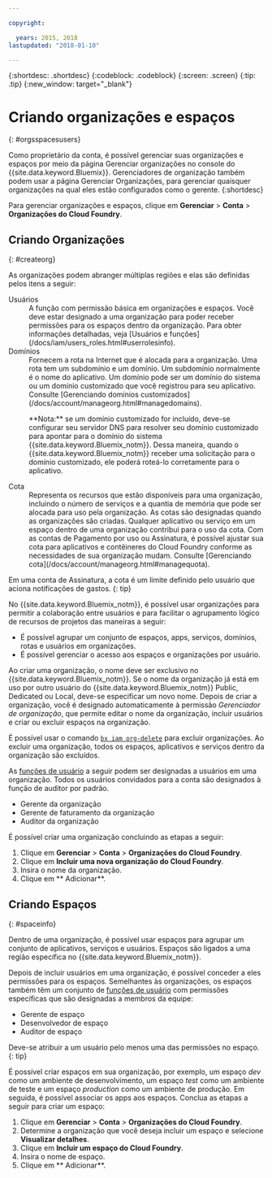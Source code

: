 ```yaml
---

copyright:

  years: 2015, 2018
lastupdated: "2018-01-10"

---
```


{:shortdesc: .shortdesc}
{:codeblock: .codeblock}
{:screen: .screen}
{:tip: .tip}
{:new_window: target="_blank"}

# Criando organizações e espaços
{: #orgsspacesusers}

Como proprietário da conta, é possível gerenciar suas organizações e espaços por meio da página Gerenciar organizações no console do {{site.data.keyword.Bluemix}}. Gerenciadores de organização também podem usar a página Gerenciar Organizações,
para gerenciar quaisquer organizações na qual eles estão configurados como o gerente.
{:shortdesc}

Para gerenciar organizações e espaços, clique em **Gerenciar** &gt; **Conta** &gt; **Organizações do Cloud Foundry**. 


## Criando Organizações
{: #createorg}

As organizações podem abranger múltiplas regiões e elas são definidas pelos itens a seguir:

<dl>
<dt>Usuários</dt>
<dd>A função com permissão básica em organizações e espaços. Você deve estar designado a
uma organização para poder receber permissões para os espaços dentro da organização. Para
obter informações detalhadas, veja
[Usuários e funções](/docs/iam/users_roles.html#userrolesinfo).</dd>
<dt>Domínios</dt>
<dd>Fornecem a rota na Internet que é alocada para a organização. Uma rota tem um subdomínio e um domínio. Um subdomínio normalmente é o nome do aplicativo. Um
domínio pode ser um domínio do sistema ou um domínio customizado que você registrou para
seu aplicativo. Consulte [Gerenciando domínios customizados](/docs/account/manageorg.html#managedomains).<br/>
<p>**Nota:** se um domínio customizado for incluído, deve-se configurar seu servidor DNS para resolver seu domínio customizado para apontar para o domínio do sistema {{site.data.keyword.Bluemix_notm}}. Dessa
maneira, quando o
{{site.data.keyword.Bluemix_notm}}
receber uma solicitação para o domínio customizado, ele poderá roteá-lo corretamente
para o aplicativo.</p></dd>
<dt>Cota</dt>
<dd>Representa os recursos que estão disponíveis para uma organização, incluindo o número de serviços e a quantia de memória que pode ser alocada para uso pela organização. As cotas são designadas quando as organizações são criadas. Qualquer aplicativo ou serviço em um espaço dentro de uma organização contribui para o uso da cota. Com as contas de Pagamento por uso ou Assinatura, é possível ajustar sua cota para aplicativos e contêineres do Cloud Foundry conforme as necessidades de sua organização mudam. Consulte [Gerenciando cota](/docs/account/manageorg.html#managequota).</dd>
</dl>

Em uma conta de Assinatura, a cota é um limite definido pelo usuário que aciona notificações de gastos.
{: tip}

No {{site.data.keyword.Bluemix_notm}}, é possível usar organizações para permitir a colaboração entre usuários e para facilitar o agrupamento lógico de recursos de projetos das maneiras a seguir:

   * É possível agrupar um conjunto de espaços, apps, serviços, domínios, rotas e usuários em organizações. 
   * É possível gerenciar o acesso aos espaços e organizações por usuário. 

Ao criar uma organização, o nome deve ser exclusivo no {{site.data.keyword.Bluemix_notm}}. Se o nome da organização já está em uso por outro usuário do {{site.data.keyword.Bluemix_notm}} Public, Dedicated ou Local, deve-se especificar um novo nome. Depois de criar a organização, você é designado automaticamente à permissão *Gerenciador de organização*, que permite editar o nome da organização, incluir usuários e criar ou excluir espaços na organização.

É possível usar o comando [`bx iam org-delete`](/docs/cli/reference/bluemix_cli/bx_cli.html#bluemix_iam_org_delete) para excluir organizações. Ao excluir uma organização, todos os espaços, aplicativos e serviços
dentro da organização são excluídos.

As [funções de usuário](/docs/iam/users_roles.html#userrolesinfo) a seguir podem ser designadas a usuários em uma organização. Todos os usuários convidados para a conta são designados à função de auditor por padrão.

   * Gerente da organização
   * Gerente de faturamento da organização
   * Auditor da organização

É possível criar uma organização concluindo as etapas a seguir:

1. Clique em **Gerenciar** &gt; **Conta** &gt; **Organizações do Cloud Foundry**.
2. Clique em **Incluir uma nova organização do Cloud Foundry**.
3. Insira o nome da organização.
4. Clique em ** Adicionar**.

<!-- Add info on Manage infrastructure option under a space -->

## Criando Espaços
{: #spaceinfo}

Dentro de uma organização, é possível usar espaços para
agrupar um conjunto de aplicativos, serviços e usuários. Espaços são ligados a uma região específica no
{{site.data.keyword.Bluemix_notm}}.

Depois de incluir usuários em uma organização, é possível conceder a eles permissões para os espaços. Semelhantes às organizações, os espaços também têm um conjunto de
[funções de usuário](/docs/iam/users_roles.html#userrolesinfo) com permissões específicas que são designadas a membros da equipe:

  * Gerente de espaço
  * Desenvolvedor de espaço
  * Auditor de espaço

Deve-se atribuir a um usuário pelo menos uma das permissões no espaço.
{: tip}

É possível criar espaços em
sua organização, por exemplo, um espaço *dev* como
um ambiente de desenvolvimento, um espaço *test* como um ambiente
de teste e um espaço *production* como um ambiente de
produção. Em seguida, é possível associar os apps aos espaços. Conclua as etapas a seguir para criar um espaço:

1. Clique em **Gerenciar** &gt; **Conta** &gt; **Organizações do Cloud Foundry**.
2. Determine a organização que você deseja incluir um espaço e selecione **Visualizar detalhes**.
4. Clique em **Incluir um espaço do Cloud Foundry**.
5. Insira o nome de espaço.
6. Clique em ** Adicionar**.
